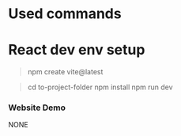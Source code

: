 # Used commands

# React dev env setup

> npm create vite@latest

> cd to-project-folder
> npm install
> npm run dev

### Website Demo
NONE
